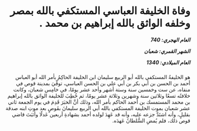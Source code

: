 <h1 dir="rtl">وفاة الخليفة العباسي المستكفي بالله بمصر وخلفه الواثق بالله إبراهيم بن محمد .</h1>

<h5 dir="rtl">العام الهجري:  740

الشهر القمري: شعبان

العام الميلادي: 1340</h5>

<p dir="rtl">هو الخليفةُ المستكفي بالله أبو الربيع سليمان ابن الخليفة الحاكِمُ بأمر الله أبو العباس أحمد بن الحسن بن أبي بكر بن أبي علي بن الحسن العباسي، توفِّيَ بمدينة قوص في منفاه، عن ست وخمسين سنة وستة أشهر وأحد عشر يومًا، في خامِس شعبان، وكانت خلافتُه تسعًا وثلاثين سنة وشهرين وثلاثة عشر يومًا، ثم خُطِبَ للخليفة الواثق بالله إبراهيم بن محمد المستمسك بن أحمد الحاكم بأمر الله، وذلك أنَّ الخبَرَ قَدِمَ في يوم الجمعة ثاني عشر شعبان بموت الخليفة المستكفي بالله أبي الربيع سليمانَ بقَوصٍ بعد موتِ ابنه صدقة بقليلٍ، وأنه اشتَدَّ جزعه عليه، وأنه قد عَهِدَ لولده أحمد بشهادةِ أربعين عَدلًا وأثبَتَ قاضي قوص ذلك، فلم يُمضِ السُّلطانُ عَهدَه.</p></br>
